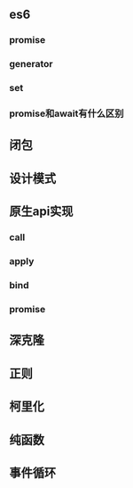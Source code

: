 ## es6

### promise

### generator

### set

### promise和await有什么区别

## 闭包

## 设计模式

## 原生api实现

### call

### apply

### bind

### promise

## 深克隆

## 正则

## 柯里化

## 纯函数

## 事件循环


